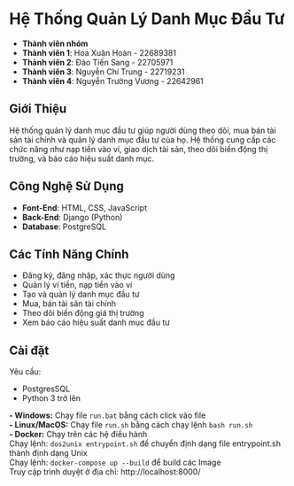 # Hệ Thống Quản Lý Danh Mục Đầu Tư

- **Thành viên nhóm**
- **Thành viên 1**: Hoa Xuân Hoàn - 22689381
- **Thành viên 2**: Đào Tiến Sang - 22705971
- **Thành viên 3**: Nguyễn Chí Trung - 22719231
- **Thành viên 4**: Nguyễn Trường Vương - 22642961

## Giới Thiệu
Hệ thống quản lý danh mục đầu tư giúp người dùng theo dõi, mua bán tài sản tài chính và quản lý danh mục đầu tư của họ. Hệ thống cung cấp các chức năng như nạp tiền vào ví, giao dịch tài sản, theo dõi biến động thị trường, và báo cáo hiệu suất danh mục.

## Công Nghệ Sử Dụng
- **Font-End**: HTML, CSS, JavaScript
- **Back-End**: Django (Python)
- **Database**: PostgreSQL

## Các Tính Năng Chính
- Đăng ký, đăng nhập, xác thực người dùng
- Quản lý ví tiền, nạp tiền vào ví
- Tạo và quản lý danh mục đầu tư
- Mua, bán tài sản tài chính
- Theo dõi biến động giá thị trường
- Xem báo cáo hiệu suất danh mục đầu tư

## Cài đặt
Yêu cầu:
- PostgresSQL
- Python 3 trở lên

**- Windows:** Chạy file `run.bat` bằng cách click vào file \
**- Linux/MacOS:** Chạy file `run.sh` bằng cách chạy lệnh `bash run.sh` \
**- Docker:** Chạy trên các hệ điều hành \
    Chạy lệnh: `dos2unix entrypoint.sh` để chuyển định dạng file entrypoint.sh thành định dạng Unix \
    Chạy lệnh: `docker-compose up --build` để build các Image \
    Truy cập trình duyệt ở địa chỉ: http://localhost:8000/
